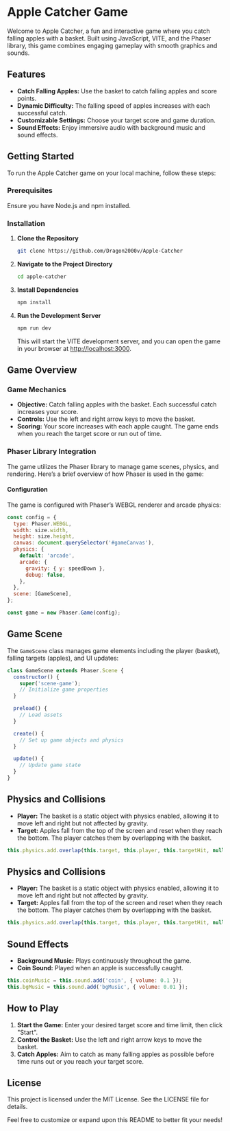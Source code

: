 # Apple Catcher Game

Welcome to Apple Catcher, a fun and interactive game where you catch falling
apples with a basket. Built using JavaScript, VITE, and the Phaser library, this
game combines engaging gameplay with smooth graphics and sounds.

## Features

- **Catch Falling Apples:** Use the basket to catch falling apples and score
  points.
- **Dynamic Difficulty:** The falling speed of apples increases with each
  successful catch.
- **Customizable Settings:** Choose your target score and game duration.
- **Sound Effects:** Enjoy immersive audio with background music and sound
  effects.

## Getting Started

To run the Apple Catcher game on your local machine, follow these steps:

### Prerequisites

Ensure you have Node.js and npm installed.

### Installation

1. **Clone the Repository**

   ```bash
   git clone https://github.com/Dragon2000v/Apple-Catcher
   ```

2. **Navigate to the Project Directory**

   ```bash
   cd apple-catcher
   ```

3. **Install Dependencies**

   ```bash
   npm install
   ```

4. **Run the Development Server**

   ```bash
   npm run dev
   ```

   This will start the VITE development server, and you can open the game in
   your browser at [http://localhost:3000](http://localhost:3000).

## Game Overview

### Game Mechanics

- **Objective:** Catch falling apples with the basket. Each successful catch
  increases your score.
- **Controls:** Use the left and right arrow keys to move the basket.
- **Scoring:** Your score increases with each apple caught. The game ends when
  you reach the target score or run out of time.

### Phaser Library Integration

The game utilizes the Phaser library to manage game scenes, physics, and
rendering. Here’s a brief overview of how Phaser is used in the game:

#### Configuration

The game is configured with Phaser’s WEBGL renderer and arcade physics:

```javascript
const config = {
  type: Phaser.WEBGL,
  width: size.width,
  height: size.height,
  canvas: document.querySelector('#gameCanvas'),
  physics: {
    default: 'arcade',
    arcade: {
      gravity: { y: speedDown },
      debug: false,
    },
  },
  scene: [GameScene],
};

const game = new Phaser.Game(config);
```

## Game Scene

The `GameScene` class manages game elements including the player (basket),
falling targets (apples), and UI updates:

```javascript
class GameScene extends Phaser.Scene {
  constructor() {
    super('scene-game');
    // Initialize game properties
  }

  preload() {
    // Load assets
  }

  create() {
    // Set up game objects and physics
  }

  update() {
    // Update game state
  }
}
```

## Physics and Collisions

- **Player:** The basket is a static object with physics enabled, allowing it to
  move left and right but not affected by gravity.
- **Target:** Apples fall from the top of the screen and reset when they reach
  the bottom. The player catches them by overlapping with the basket.

```javascript
this.physics.add.overlap(this.target, this.player, this.targetHit, null, this);
```

## Physics and Collisions

- **Player:** The basket is a static object with physics enabled, allowing it to
  move left and right but not affected by gravity.
- **Target:** Apples fall from the top of the screen and reset when they reach
  the bottom. The player catches them by overlapping with the basket.

```javascript
this.physics.add.overlap(this.target, this.player, this.targetHit, null, this);
```

## Sound Effects

- **Background Music:** Plays continuously throughout the game.
- **Coin Sound:** Played when an apple is successfully caught.

```javascript
this.coinMusic = this.sound.add('coin', { volume: 0.1 });
this.bgMusic = this.sound.add('bgMusic', { volume: 0.01 });
```

## How to Play

1. **Start the Game:** Enter your desired target score and time limit, then
   click "Start".
2. **Control the Basket:** Use the left and right arrow keys to move the basket.
3. **Catch Apples:** Aim to catch as many falling apples as possible before time
   runs out or you reach your target score.

## License

This project is licensed under the MIT License. See the LICENSE file for
details.

Feel free to customize or expand upon this README to better fit your needs!
